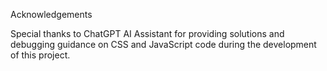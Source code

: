 Acknowledgements

Special thanks to ChatGPT AI Assistant for providing solutions and debugging guidance on CSS and JavaScript code during the development of this project.
